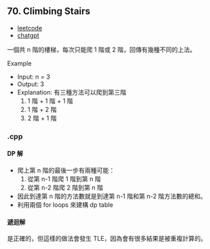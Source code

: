 ## 70. Climbing Stairs
- [leetcode](https://leetcode.com/problems/climbing-stairs/description/)
- [chatgpt](https://chat.openai.com/share/6f0f6bdb-3e5c-4cc9-bd0d-56429cb8acc0)

一個共 n 階的樓梯，每次只能爬 1 階或 2 階，回傳有幾種不同的上法。

Example
- Input: n = 3
- Output: 3
- Explanation: 有三種方法可以爬到第三階
  1. 1 階 + 1 階 + 1 階
  2. 1 階 + 2 階
  3. 2 階 + 1 階
### .cpp
#### DP 解
- 爬上第 n 階的最後一步有兩種可能：
  1. 從第 n-1 階爬 1 階到第 n 階
  2. 從第 n-2 階爬 2 階到第 n 階
- 因此到達第 n 階的方法數就是到達第 n-1 階和第 n-2 階方法數的總和。
- 利用兩個 for loops 來建構 dp table
#### 遞迴解
是正確的，但這樣的做法會發生 TLE，因為會有很多結果是被重複計算的。

